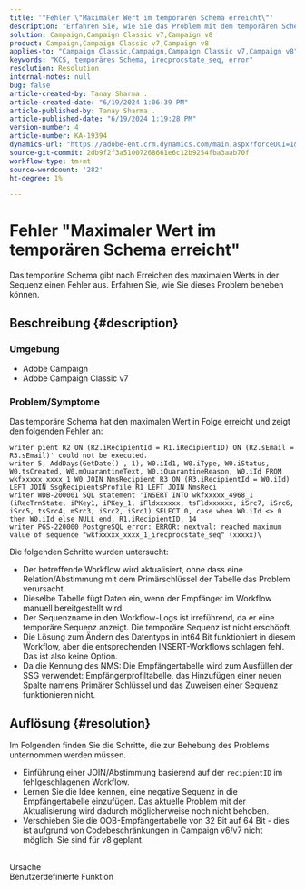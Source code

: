 ```yaml
---
title: '"Fehler \"Maximaler Wert im temporären Schema erreicht\"'
description: "Erfahren Sie, wie Sie das Problem mit dem temporären Schema lösen können, bei dem der maximale Wert in Folge erreicht wurde und ein Fehler angezeigt wird."
solution: Campaign,Campaign Classic v7,Campaign v8
product: Campaign,Campaign Classic v7,Campaign v8
applies-to: "Campaign Classic,Campaign,Campaign Classic v7,Campaign v8"
keywords: "KCS, temporäres Schema, irecprocstate_seq, error"
resolution: Resolution
internal-notes: null
bug: false
article-created-by: Tanay Sharma .
article-created-date: "6/19/2024 1:06:39 PM"
article-published-by: Tanay Sharma .
article-published-date: "6/19/2024 1:19:28 PM"
version-number: 4
article-number: KA-19394
dynamics-url: "https://adobe-ent.crm.dynamics.com/main.aspx?forceUCI=1&pagetype=entityrecord&etn=knowledgearticle&id=522629bf-3c2e-ef11-840b-6045bd0065b6"
source-git-commit: 2db9f2f3a51007268661e6c12b9254fba3aab70f
workflow-type: tm+mt
source-wordcount: '282'
ht-degree: 1%

---
```


# Fehler &quot;Maximaler Wert im temporären Schema erreicht&quot;


Das temporäre Schema gibt nach Erreichen des maximalen Werts in der Sequenz einen Fehler aus. Erfahren Sie, wie Sie dieses Problem beheben können.

## Beschreibung {#description}


### Umgebung

- Adobe Campaign
- Adobe Campaign Classic v7


### Problem/Symptome

Das temporäre Schema hat den maximalen Wert in Folge erreicht und zeigt den folgenden Fehler an:


```
writer pient R2 ON (R2.iRecipientId = R1.iRecipientID) ON (R2.sEmail = R3.sEmail)' could not be executed.
writer 5, AddDays(GetDate() , 1), W0.iId1, W0.iType, W0.iStatus, W0.tsCreated, W0.mQuarantineText, W0.iQuarantineReason, W0.iId FROM wkfxxxxx_xxxx_1 W0 JOIN NmsRecipient R3 ON (R3.iRecipientId = W0.iId) LEFT JOIN SsgRecipientsProfile R1 LEFT JOIN NmsReci
writer WDB-200001 SQL statement 'INSERT INTO wkfxxxxx_4968_1 (iRecTrnState, iPKey1, iPKey_1, iFldxxxxxx, tsFldxxxxxx, iSrc7, iSrc6, iSrc5, tsSrc4, mSrc3, iSrc2, iSrc1) SELECT 0, case when W0.iId <> 0 then W0.iId else NULL end, R1.iRecipientID, 14
writer PGS-220000 PostgreSQL error: ERROR: nextval: reached maximum value of sequence "wkfxxxxx_xxxx_1_irecprocstate_seq" (xxxxx)\
```


Die folgenden Schritte wurden untersucht:

- Der betreffende Workflow wird aktualisiert, ohne dass eine Relation/Abstimmung mit dem Primärschlüssel der Tabelle das Problem verursacht.
- Dieselbe Tabelle fügt Daten ein, wenn der Empfänger im Workflow manuell bereitgestellt wird.
- Der Sequenzname in den Workflow-Logs ist irreführend, da er eine temporäre Sequenz anzeigt. Die temporäre Sequenz ist nicht erschöpft.
- Die Lösung zum Ändern des Datentyps in int64 Bit funktioniert in diesem Workflow, aber die entsprechenden INSERT-Workflows schlagen fehl. Das ist also keine Option.
- Da die Kennung des NMS: Die Empfängertabelle wird zum Ausfüllen der SSG verwendet: Empfängerprofiltabelle, das Hinzufügen einer neuen Spalte namens Primärer Schlüssel und das Zuweisen einer Sequenz funktionieren nicht.



## Auflösung {#resolution}


Im Folgenden finden Sie die Schritte, die zur Behebung des Problems unternommen werden müssen.

- Einführung einer JOIN/Abstimmung basierend auf der `recipientID` im fehlgeschlagenen Workflow.
- Lernen Sie die Idee kennen, eine negative Sequenz in die Empfängertabelle einzufügen. Das aktuelle Problem mit der Aktualisierung wird dadurch möglicherweise noch nicht behoben.
- Verschieben Sie die OOB-Empfängertabelle von 32 Bit auf 64 Bit - dies ist aufgrund von Codebeschränkungen in Campaign v6/v7 nicht möglich. Sie sind für v8 geplant.

<br>Ursache<br>
Benutzerdefinierte Funktion
